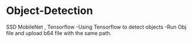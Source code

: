 # Object-Detection
SSD MobileNet , Tensorflow 
-Using Tensorflow to detect objects
-Run Obj file and upload b64 file with the same path.
